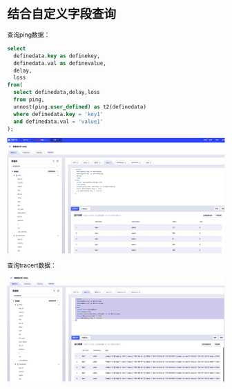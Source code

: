 # 结合自定义字段查询

查询ping数据：

```sql
select
  definedata.key as definekey,
  definedata.val as definevalue,
  delay,
  loss
from(
  select definedata,delay,loss
  from ping,
  unnest(ping.user_defined) as t2(definedata) 
  where definedata.key = 'key1'
  and definedata.val = 'value1'
);
```

![](/images/operation_14.png)



查询tracert数据：

![](/images/operation_15.png)